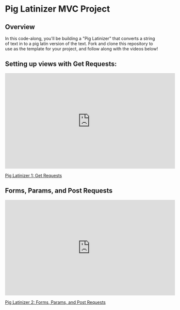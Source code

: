 # Pig Latinizer MVC Project

## Overview
In this code-along, you'll be building a "Pig Latinizer" that converts a string of text in to a pig latin version of the text.
Fork and clone this repository to use as the template for your project, and follow along with the videos below!


## Setting up views with Get Requests: 

<iframe width="560" height="315" src="https://www.youtube.com/embed/NrV54gtwp5Q" frameborder="0"
allowfullscreen></iframe><p><a href="https://www.youtube.com/watch?v=NrV54gtwp5Q">Pig Latinizer 1: Get Requests</a></p>

## Forms, Params, and Post Requests

<iframe width="560" height="315" src="https://www.youtube.com/embed/pGIynaHuyzQ" frameborder="0"
allowfullscreen></iframe><p><a href="https://www.youtube.com/watch?v=pGIynaHuyzQ">Pig Latinizer 2: Forms, Params, and Post Requests</a></p>
